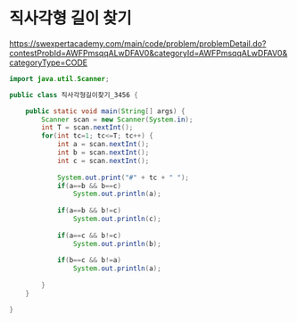 # 직사각형 길이 찾기
https://swexpertacademy.com/main/code/problem/problemDetail.do?contestProbId=AWFPmsqqALwDFAV0&categoryId=AWFPmsqqALwDFAV0&categoryType=CODE

```java
import java.util.Scanner;

public class 직사각형길이찾기_3456 {

	public static void main(String[] args) {
		Scanner scan = new Scanner(System.in);
		int T = scan.nextInt();
		for(int tc=1; tc<=T; tc++) {
			int a = scan.nextInt();
			int b = scan.nextInt(); 
			int c = scan.nextInt();
			
			System.out.print("#" + tc + " ");
			if(a==b && b==c) 
				System.out.println(a);
			
			if(a==b && b!=c)
				System.out.println(c);
			
			if(a==c && b!=c)
				System.out.println(b);
			
			if(b==c && b!=a)
				System.out.println(a);
				
		}
	}

}
```
